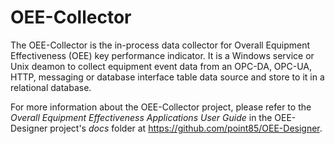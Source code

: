 # OEE-Collector
The OEE-Collector is the in-process data collector for Overall Equipment Effectiveness (OEE) key performance indicator.  It is a Windows service or Unix deamon to collect equipment event data from an OPC-DA, OPC-UA, HTTP, messaging or database interface table data source and store to it in a relational database.

For more information about the OEE-Collector project, please refer to the *Overall Equipment Effectiveness Applications User Guide* in the OEE-Designer project's *docs* folder at https://github.com/point85/OEE-Designer.

